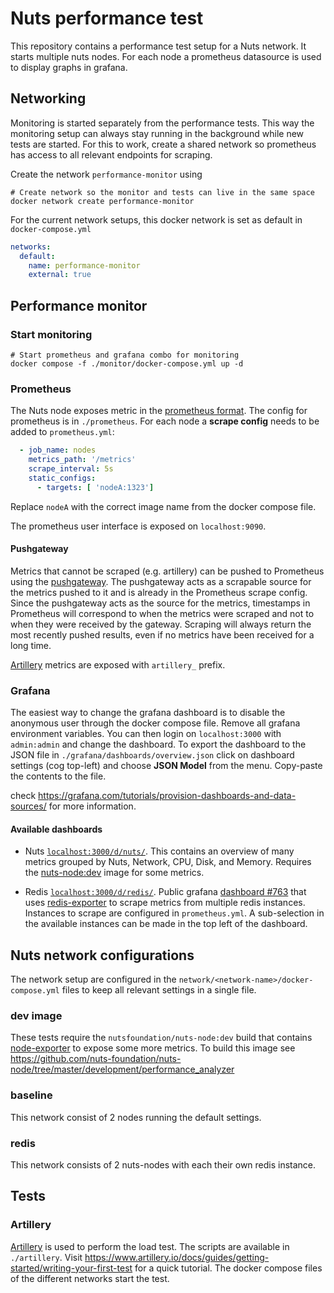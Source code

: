 # Nuts performance test

This repository contains a performance test setup for a Nuts network.
It starts multiple nuts nodes. 
For each node a prometheus datasource is used to display graphs in grafana.


## Networking

Monitoring is started separately from the performance tests.
This way the monitoring setup can always stay running in the background while new tests are started.
For this to work, create a shared network so prometheus has access to all relevant endpoints for scraping.


Create the network `performance-monitor` using
```shell
# Create network so the monitor and tests can live in the same space
docker network create performance-monitor
```

For the current network setups, this docker network is set as default in `docker-compose.yml`
```yaml
networks:
  default:
    name: performance-monitor
    external: true
```

## Performance monitor

### Start monitoring
```shell
# Start prometheus and grafana combo for monitoring
docker compose -f ./monitor/docker-compose.yml up -d
```

### Prometheus

The Nuts node exposes metric in the [prometheus format](https://nuts-node.readthedocs.io/en/latest/pages/deployment/monitoring.html#exported-metrics).
The config for prometheus is in `./prometheus`.
For each node a **scrape config** needs to be added to `prometheus.yml`:

```yaml
  - job_name: nodes
    metrics_path: '/metrics'
    scrape_interval: 5s
    static_configs:
      - targets: [ 'nodeA:1323']
```

Replace `nodeA` with the correct image name from the docker compose file.

The prometheus user interface is exposed on `localhost:9090`.

#### Pushgateway

Metrics that cannot be scraped (e.g. artillery) can be pushed to Prometheus using the [pushgateway](https://prometheus.io/docs/instrumenting/pushing/).
The pushgateway acts as a scrapable source for the metrics pushed to it and is already in the Prometheus scrape config.
Since the pushgateway acts as the source for the metrics, timestamps in Prometheus will correspond to when the metrics were scraped and not to when they were received by the gateway.
Scraping will always return the most recently pushed results, even if no metrics have been received for a long time.

[Artillery](https://www.artillery.io/docs/guides/plugins/plugin-publish-metrics#prometheus-pushgateway) metrics are exposed with `artillery_` prefix.

### Grafana

The easiest way to change the grafana dashboard is to disable the anonymous user through the docker compose file.
Remove all grafana environment variables. 
You can then login on `localhost:3000` with `admin:admin` and change the dashboard.
To export the dashboard to the JSON file in `./grafana/dashboards/overview.json` click on dashboard settings (cog top-left) and choose **JSON Model** from the menu.
Copy-paste the contents to the file.

check https://grafana.com/tutorials/provision-dashboards-and-data-sources/ for more information.

#### Available dashboards
- Nuts [`localhost:3000/d/nuts/`](http://localhost:3000/d/nuts/). 
This contains an overview of many metrics grouped by Nuts, Network, CPU, Disk, and Memory.
Requires the [nuts-node:dev](#dev-image) image for some metrics.

- Redis [`localhost:3000/d/redis/`](http://localhost:3000/d/redis/).
Public grafana [dashboard #763](https://grafana.com/grafana/dashboards/763) that uses [redis-exporter](https://github.com/oliver006/redis_exporter) to scrape metrics from multiple redis instances. 
Instances to scrape are configured in `prometheus.yml`. 
A sub-selection in the available instances can be made in the top left of the dashboard.

## Nuts network configurations
The network setup are configured in the `network/<network-name>/docker-compose.yml` files to keep all relevant settings in a single file.

### dev image

These tests require the `nutsfoundation/nuts-node:dev` build that contains [node-exporter](https://github.com/prometheus/node_exporter) to expose some more metrics.
To build this image see https://github.com/nuts-foundation/nuts-node/tree/master/development/performance_analyzer

### baseline

This network consist of 2 nodes running the default settings.

### redis

This network consists of 2 nuts-nodes with each their own redis instance.

## Tests

### Artillery

[Artillery](https://artillery.io) is used to perform the load test.
The scripts are available in `./artillery`.
Visit https://www.artillery.io/docs/guides/getting-started/writing-your-first-test for a quick tutorial.
The docker compose files of the different networks start the test.
